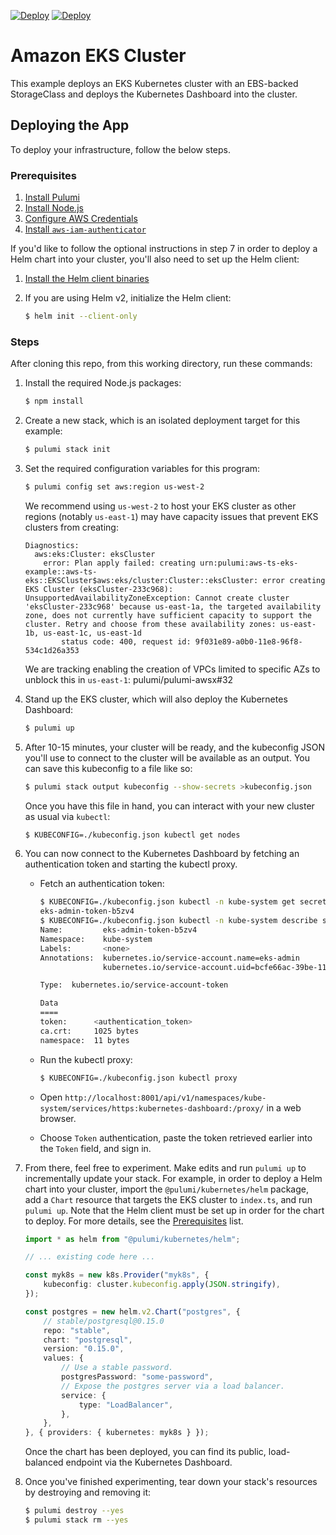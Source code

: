 [![Deploy](../../../.buttons/deploy-with-pulumi-dark.svg)](https://app.pulumi.com/new?template=https://github.com/pulumi/examples/blob/master/aws-ts-eks/README.md#gh-light-mode-only)
[![Deploy](../../../.buttons/deploy-with-pulumi-light.svg)](https://app.pulumi.com/new?template=https://github.com/pulumi/examples/blob/master/aws-ts-eks/README.md#gh-dark-mode-only)

# Amazon EKS Cluster

This example deploys an EKS Kubernetes cluster with an EBS-backed StorageClass and deploys the Kubernetes Dashboard into the cluster.

## Deploying the App

To deploy your infrastructure, follow the below steps.

### Prerequisites

1. [Install Pulumi](https://www.pulumi.com/docs/get-started/install/)
2. [Install Node.js](https://nodejs.org/en/download/)
3. [Configure AWS Credentials](https://www.pulumi.com/docs/intro/cloud-providers/aws/setup/)
4. [Install `aws-iam-authenticator`](https://docs.aws.amazon.com/eks/latest/userguide/install-aws-iam-authenticator.html)

If you'd like to follow the optional instructions in step 7 in order to deploy a Helm chart into your cluster, you'll
also need to set up the Helm client:

1. [Install the Helm client binaries](https://docs.helm.sh/using_helm/#installing-helm)
2. If you are using Helm v2, initialize the Helm client:

    ```bash
    $ helm init --client-only
    ```

### Steps

After cloning this repo, from this working directory, run these commands:

1. Install the required Node.js packages:

    ```bash
    $ npm install
    ```

2. Create a new stack, which is an isolated deployment target for this example:

    ```bash
    $ pulumi stack init
    ```

3. Set the required configuration variables for this program:

    ```bash
    $ pulumi config set aws:region us-west-2
    ```

   We recommend using `us-west-2` to host your EKS cluster as other regions (notably `us-east-1`) may have capacity
   issues that prevent EKS clusters from creating:

    ```
    Diagnostics:
      aws:eks:Cluster: eksCluster
        error: Plan apply failed: creating urn:pulumi:aws-ts-eks-example::aws-ts-eks::EKSCluster$aws:eks/cluster:Cluster::eksCluster: error creating EKS Cluster (eksCluster-233c968): UnsupportedAvailabilityZoneException: Cannot create cluster 'eksCluster-233c968' because us-east-1a, the targeted availability zone, does not currently have sufficient capacity to support the cluster. Retry and choose from these availability zones: us-east-1b, us-east-1c, us-east-1d
            status code: 400, request id: 9f031e89-a0b0-11e8-96f8-534c1d26a353
    ```

    We are tracking enabling the creation of VPCs limited to specific AZs to unblock this in `us-east-1`: pulumi/pulumi-awsx#32

4. Stand up the EKS cluster, which will also deploy the Kubernetes Dashboard:

    ```bash
    $ pulumi up
    ```

5. After 10-15 minutes, your cluster will be ready, and the kubeconfig JSON you'll use to connect to the cluster will
   be available as an output. You can save this kubeconfig to a file like so:

    ```bash
    $ pulumi stack output kubeconfig --show-secrets >kubeconfig.json
    ```

    Once you have this file in hand, you can interact with your new cluster as usual via `kubectl`:

    ```bash
    $ KUBECONFIG=./kubeconfig.json kubectl get nodes
    ```


6. You can now connect to the Kubernetes Dashboard by fetching an authentication token and starting the kubectl proxy.

    - Fetch an authentication token:

        ```bash
        $ KUBECONFIG=./kubeconfig.json kubectl -n kube-system get secret | grep eks-admin | awk '{print $1}'
        eks-admin-token-b5zv4
        $ KUBECONFIG=./kubeconfig.json kubectl -n kube-system describe secret eks-admin-token-b5zv4
        Name:         eks-admin-token-b5zv4
        Namespace:    kube-system
        Labels:       <none>
        Annotations:  kubernetes.io/service-account.name=eks-admin
                      kubernetes.io/service-account.uid=bcfe66ac-39be-11e8-97e8-026dce96b6e8

        Type:  kubernetes.io/service-account-token

        Data
        ====
        token:      <authentication_token>
        ca.crt:     1025 bytes
        namespace:  11 bytes
        ```

    - Run the kubectl proxy:

        ```bash
        $ KUBECONFIG=./kubeconfig.json kubectl proxy
        ```

    - Open `http://localhost:8001/api/v1/namespaces/kube-system/services/https:kubernetes-dashboard:/proxy/` in a web
      browser.
    - Choose `Token` authentication, paste the token retrieved earlier into the `Token` field, and sign in.

7. From there, feel free to experiment. Make edits and run `pulumi up` to incrementally update your stack.
   For example, in order to deploy a Helm chart into your cluster, import the `@pulumi/kubernetes/helm` package,
   add a `Chart` resource that targets the EKS cluster to `index.ts`, and run `pulumi up`. Note that the Helm client
   must be set up in order for the chart to deploy. For more details, see the [Prerequisites](#prerequisites) list.

    ```typescript
    import * as helm from "@pulumi/kubernetes/helm";

    // ... existing code here ...

    const myk8s = new k8s.Provider("myk8s", {
        kubeconfig: cluster.kubeconfig.apply(JSON.stringify),
    });

    const postgres = new helm.v2.Chart("postgres", {
        // stable/postgresql@0.15.0
        repo: "stable",
        chart: "postgresql",
        version: "0.15.0",
        values: {
            // Use a stable password.
            postgresPassword: "some-password",
            // Expose the postgres server via a load balancer.
            service: {
                type: "LoadBalancer",
            },
        },
    }, { providers: { kubernetes: myk8s } });
    ```

    Once the chart has been deployed, you can find its public, load-balanced endpoint via the Kubernetes Dashboard.

8. Once you've finished experimenting, tear down your stack's resources by destroying and removing it:

    ```bash
    $ pulumi destroy --yes
    $ pulumi stack rm --yes
    ```
